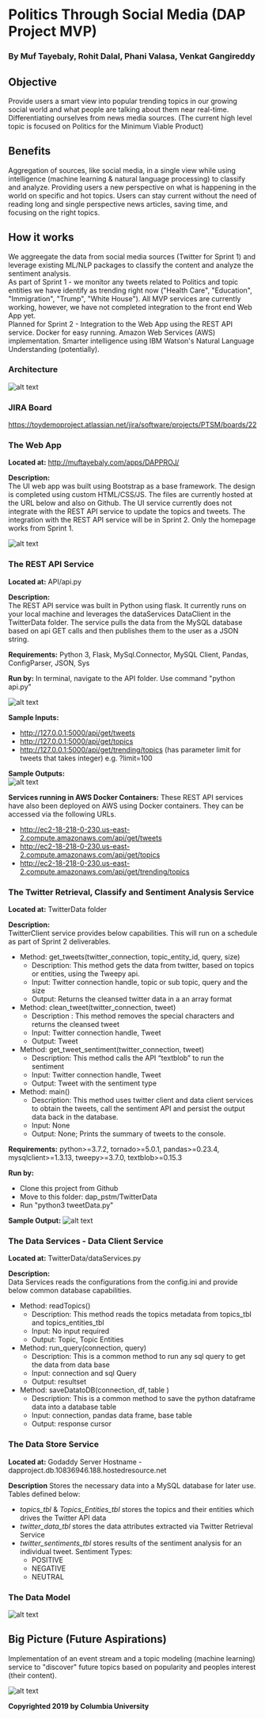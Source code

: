 # Politics Through Social Media (DAP Project MVP)
### By Muf Tayebaly, Rohit Dalal, Phani Valasa, Venkat Gangireddy

## Objective
Provide users a smart view into popular trending topics in our growing social world and what people are talking about them near real-time.  Differentiating ourselves from news media sources.
(The current high level topic is focused on Politics for the Minimum Viable Product)

## Benefits
Aggregation of sources, like social media, in a single view while using intelligence (machine learning & natural language processing) to classify and analyze.  Providing users a new perspective on what is happening in the world on specific and hot topics.  Users can stay current without the need of reading long and single perspective news articles, saving time, and focusing on the right topics.

## How it works
We aggreegate the data from social media sources (Twitter for Sprint 1) and leverage existing ML/NLP packages to classify the content and analyze the sentiment analysis.  
As part of Sprint 1 - we monitor any tweets related to Politics and topic entities we have identify as trending right now ("Health Care", "Education", "Immigration", "Trump", "White House").  All MVP services are currently working, however, we have not completed integration to the front end Web App yet.  
Planned for Sprint 2 - Integration to the Web App using the REST API service.  Docker for easy running.  Amazon Web Services (AWS) implementation.  Smarter intelligence using IBM Watson's Natural Language Understanding (potentially).
  
### Architecture
![alt text](imgs/MVP-Architecture.png "MVP Architecture")

### JIRA Board
https://toydemoproject.atlassian.net/jira/software/projects/PTSM/boards/22 

### The Web App
**Located at:**  http://muftayebaly.com/apps/DAPPROJ/ 

**Description:**  
The UI web app was built using Bootstrap as a base framework.  The design is completed using custom HTML/CSS/JS.  The files are currently hosted at the URL below and also on Github.  The UI service currently does not integrate with the REST API service to update the topics and tweets.  The integration with the REST API service will be in Sprint 2.  Only the homepage works from Sprint 1.  
  
![alt text](imgs/MVP-WebApp.png "MVP Web App")

### The REST API Service
**Located at:**  API/api.py

**Description:**  
The REST API service was built in Python using flask.  It currently runs on your local machine and leverages the dataServices DataClient in the TwitterData folder.  The service pulls the data from the MySQL database based on api GET calls and then publishes them to the user as a JSON string.

**Requirements:**  Python 3, Flask, MySql.Connector, MySQL Client, Pandas, ConfigParser, JSON, Sys

**Run by:**  In terminal, navigate to the API folder.  Use command "python api.py"
  
![alt text](imgs/MVP-RunAPI.png "MVP Run API")

**Sample Inputs:**
* http://127.0.0.1:5000/api/get/tweets
* http://127.0.0.1:5000/api/get/topics
* http://127.0.0.1:5000/api/get/trending/topics  (has parameter limit for tweets that takes integer) e.g. ?limit=100
  
**Sample Outputs:**  
![alt text](imgs/MVP-APIOutputs.png "MVP API Sample Outputs")

**Services running in AWS Docker Containers:**
These REST API services have also been deployed on AWS using Docker containers. They can be accessed via the following URLs.

* http://ec2-18-218-0-230.us-east-2.compute.amazonaws.com/api/get/tweets
* http://ec2-18-218-0-230.us-east-2.compute.amazonaws.com/api/get/topics
* http://ec2-18-218-0-230.us-east-2.compute.amazonaws.com/api/get/trending/topics 

### The Twitter Retrieval, Classify and Sentiment Analysis Service
**Located at:**  TwitterData folder

**Description:**  
TwitterClient service provides below capabilities.  This will run on a schedule as part of Sprint 2 deliverables.
* Method: get_tweets(twitter_connection, topic_entity_id, query, size)
  * Description: This method gets the data from twitter, based on topics or entities, using the Tweepy api.
  * Input: Twitter connection handle, topic or sub topic, query and the size
  * Output: Returns the cleansed twitter data in a an array format
* Method: clean_tweet(twitter_connection, tweet)
  * Description : This method removes the special characters and returns the cleansed tweet
  * Input: Twitter connection handle, Tweet
  * Output: Tweet
* Method: get_tweet_sentiment(twitter_connection, tweet)
  * Description: This  method calls the API “textblob” to run the sentiment
  * Input: Twitter connection handle, Tweet
  * Output: Tweet with the sentiment type
* Method: main()
  * Description: This method uses twitter client and data client services to obtain the tweets, call the sentiment API and persist the output data back in the database.
  * Input: None
  * Output: None; Prints the summary of tweets to the console.

**Requirements:**  python>=3.7.2, tornado>=5.0.1, pandas>=0.23.4, mysqlclient>=1.3.13, tweepy>=3.7.0, textblob>=0.15.3

**Run by:**
* Clone this project from Github
* Move to this folder:  dap_pstm/TwitterData
* Run "python3 tweetData.py"

**Sample Output:**
![alt text](imgs/MVP-TweetDataOutput.png "MVP Tweet Data Output")

### The Data Services - Data Client Service
**Located at:**  TwitterData/dataServices.py

**Description:**  
Data Services reads the configurations from the config.ini and provide below common database capabilities.
* Method: readTopics() 
  * Description: This method reads the topics metadata from topics_tbl and topics_entities_tbl
  * Input: No input required
  * Output: Topic, Topic Entities
* Method: run_query(connection, query)
  * Description: This is a common method to run any sql query to get the data from data base
  * Input: connection and sql Query
  * Output: resultset
* Method: saveDatatoDB(connection, df, table )
  * Description: This is a common method to save the python dataframe data into a database table
  * Input: connection, pandas data frame, base table
  * Output: response cursor

### The Data Store Service
**Located at:** Godaddy Server Hostname - dapproject.db.10836946.188.hostedresource.net

**Description**
Stores the necessary data into a MySQL database for later use.  Tables defined below:
* *topics_tbl* & *Topics_Entities_tbl* stores the topics and their entities which drives the Twitter API data
* *twitter_data_tbl* stores the data attributes extracted via Twitter Retrieval Service
* *twitter_sentiments_tbl* stores results of the sentiment analysis for an individual tweet. Sentiment Types:
  * POSITIVE
  * NEGATIVE
  * NEUTRAL

### The Data Model
![alt text](imgs/MVP-DataModel.png "MVP Data Model")

## Big Picture (Future Aspirations)
Implementation of an event stream and a topic modeling (machine learning) service to "discover" future topics based on popularity and peoples interest (their content).
  
![alt text](imgs/DAP-BigPic.png "Big Picture")

**Copyrighted 2019 by Columbia University**
